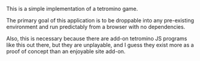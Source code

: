 This is a simple implementation of a tetromino game.

The primary goal of this application is to be droppable into any 
pre-existing environment and run predictably from a browser with no 
dependencies.

Also, this is necessary because there are add-on tetromino JS programs 
like this out there, but they are unplayable, and I guess they exist 
more as a proof of concept than an enjoyable site add-on.
